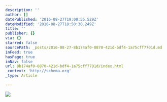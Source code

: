 ```yaml
---
description: ''
author: []
datePublished: '2016-08-27T19:00:55.529Z'
dateModified: '2016-08-27T18:50:30.249Z'
title: ''
publisher: {}
via: {}
starred: false
sourcePath: _posts/2016-08-27-8b174af0-0870-421d-bdf4-1a75cff7701d.md
inFeed: true
hasPage: true
inNav: false
url: 8b174af0-0870-421d-bdf4-1a75cff7701d/index.html
_context: 'http://schema.org'
_type: Article

---
```

![](https://the-grid-user-content.s3-us-west-2.amazonaws.com/fb22e7ca-b710-46ed-8e8e-971fc8c2360b.jpg)